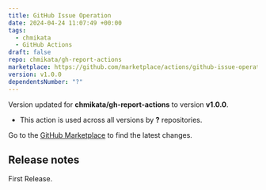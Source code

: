 ```yaml
---
title: GitHub Issue Operation
date: 2024-04-24 11:07:49 +00:00
tags:
  - chmikata
  - GitHub Actions
draft: false
repo: chmikata/gh-report-actions
marketplace: https://github.com/marketplace/actions/github-issue-operation
version: v1.0.0
dependentsNumber: "?"
---
```



Version updated for **chmikata/gh-report-actions** to version **v1.0.0**.
- This action is used across all versions by **?** repositories.

Go to the [GitHub Marketplace](https://github.com/marketplace/actions/github-issue-operation) to find the latest changes.

## Release notes

First Release.
